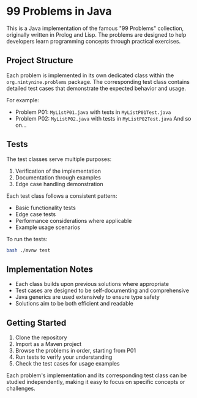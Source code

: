 # 99 Problems in Java

This is a Java implementation of the famous "99 Problems" collection, originally written in Prolog and Lisp. The problems are designed to help developers learn programming concepts through practical exercises.

## Project Structure

Each problem is implemented in its own dedicated class within the `org.nintynine.problems` package. The corresponding test class contains detailed test cases that demonstrate the expected behavior and usage.

For example:
- Problem P01: `MyListP01.java` with tests in `MyListP01Test.java`
- Problem P02: `MyListP02.java` with tests in `MyListP02Test.java`
  And so on...

## Tests

The test classes serve multiple purposes:
1. Verification of the implementation
2. Documentation through examples
3. Edge case handling demonstration

Each test class follows a consistent pattern:
- Basic functionality tests
- Edge case tests
- Performance considerations where applicable
- Example usage scenarios

To run the tests:
```bash
bash ./mvnw test
```

## Implementation Notes

- Each class builds upon previous solutions where appropriate
- Test cases are designed to be self-documenting and comprehensive
- Java generics are used extensively to ensure type safety
- Solutions aim to be both efficient and readable

## Getting Started

1. Clone the repository
2. Import as a Maven project
3. Browse the problems in order, starting from P01
4. Run tests to verify your understanding
5. Check the test cases for usage examples

Each problem's implementation and its corresponding test class can be studied independently, making it easy to focus on specific concepts or challenges.
